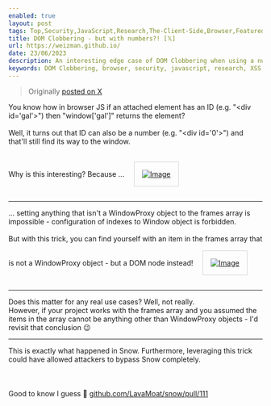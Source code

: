 ```yaml
---
enabled: true
layout: post
tags: Top,Security,JavaScript,Research,The-Client-Side,Browser,Featured-on-X
title: DOM Clobbering - but with numbers?! [𝕏]
url: https://weizman.github.io/
date: 23/06/2023
description: An interesting edge case of DOM Clobbering when using a number instead of a string
keywords: DOM Clobbering, browser, security, javascript, research, XSS
---
```




<style>
    .post {
        max-width: 80vh;
    }
    IMG {
        border: solid 1px lightgray;
        padding: 15px;
        margin: 15px;
    }
</style>

<blockquote><p>Originally <a href="https://twitter.com/WeizmanGal/status/1672206009643970560">posted on X</a></p></blockquote>
<div id=container>
    You know how in browser JS if an attached element has an ID (e.g. "&lt;div id='gal'&gt;") then "window['gal']" returns the element?<br>
    <br>
    Well, it turns out that ID can also be a number (e.g. "&lt;div id='0'&gt;") and that'll still find its way to the window.<br>
    <br>
    Why is this interesting? Because ... <span class="entity-image"><a href="https://pbs.twimg.com/media/FzTegJeakAA9dVj.png" target="_blank"><img alt="Image" src="https://pbs.twimg.com/media/FzTegJeakAA9dVj.png" class=" b-loaded"></a></span>
    <sup class="tw-permalink"><i class="fas fa-link"></i></sup>
    <hr>
    ... setting anything that isn't a WindowProxy object to the frames array is impossible - configuration of indexes to Window object is forbidden.<br>
    <br>
    But with this trick, you can find yourself with an item in the frames array that is not a WindowProxy object - but a DOM node instead! <span class="entity-image"><a href="https://pbs.twimg.com/media/FzTegh-aMAAXBnV.jpg" target="_blank"><img alt="Image" src="https://pbs.twimg.com/media/FzTegh-aMAAXBnV.jpg" class=" b-loaded"></a></span>
    <sup class="tw-permalink"><i class="fas fa-link"></i></sup>
    <hr>
    Does this matter for any real use cases? Well, not really.<br>
    However, if your project works with the frames array and you assumed the items in the array cannot be anything other than WindowProxy objects - I'd revisit that conclusion 😉
    <sup class="tw-permalink"><i class="fas fa-link"></i></sup>
    <hr>
    This is exactly what happened in Snow. Furthermore, leveraging this trick could have allowed attackers to bypass Snow completely.<br>
    <br>
    <br>
    <br>
    Good to know I guess 🤷 <a class="entity-url" data-preview="true" href="https://github.com/LavaMoat/snow/pull/111">github.com/LavaMoat/snow/pull/111</a>
    <sup class="tw-permalink"><i class="fas fa-link"></i></sup>
<div><ins class="adsbygoogle" style="display:block; text-align:center;" data-ad-layout="in-article" data-ad-format="fluid" data-ad-client="ca-pub-1379968351324902" data-ad-slot="5348991370"></ins><script>(adsbygoogle = window.adsbygoogle || []).push({});</script></div>
</div>

